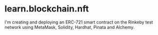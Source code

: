 # learn.blockchain.nft

I'm creating and deploying an ERC-721 smart contract on the Rinkeby test network using MetaMask, Solidity, Hardhat, Pinata and Alchemy.
